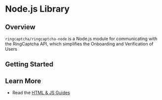 # Node.js Library

## Overview

`ringcaptcha/ringcaptcha-node` is a Node.js module for communicating with the RingCaptcha API, which simplifies the Onboarding and Verification of Users

## Getting Started

## Learn More
- Read the [HTML & JS Guides](https://my.ringcaptcha.com/docs/web)
